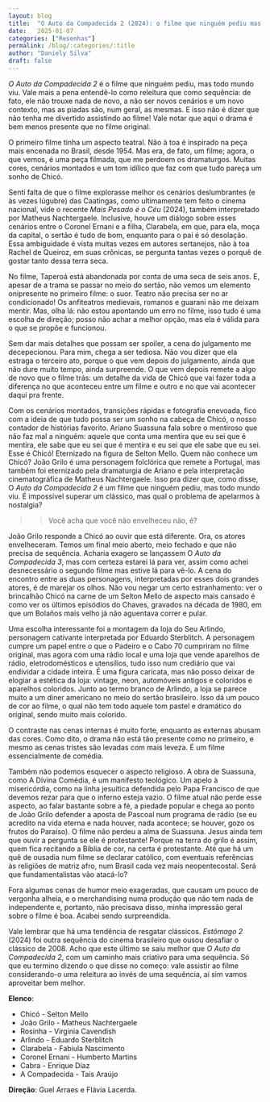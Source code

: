```yaml
---
layout: blog
title:  "O Auto da Compadecida 2 (2024): o filme que ninguém pediu mas todo mundo viu"
date:   2025-01-07
categories: ["Resenhas"]
permalink: /blog/:categories/:title
author: "Daniely Silva"
draft: false
---
```

*O Auto da Compadecida 2* é o filme que ninguém pediu, mas todo mundo viu. Vale mais a pena entendê-lo como releitura que como sequência: de fato, ele não trouxe nada de novo, a não ser novos cenários e um novo contexto, mas as piadas são, num geral, as mesmas. E isso não é dizer que não tenha me divertido assistindo ao filme! Vale notar que aqui o drama é bem menos presente que no filme original.

O primeiro filme tinha um aspecto teatral. Não à toa é inspirado na peça mais encenada no Brasil, desde 1954. Mas era, de fato, um filme; agora, o que vemos, é uma peça filmada, que me perdoem os dramaturgos. Muitas cores, cenários montados e um tom idílico que faz com que tudo pareça um sonho de Chicó.

Senti falta de que o filme explorasse melhor os cenários deslumbrantes (e às vezes lúgubre) das Caatingas, como ultimamente tem feito o cinema nacional, vide o recente *Mais Pesado é o Céu* (2024), também interpretado por Matheus Nachtergaele. Inclusive, houve um diálogo sobre esses cenários entre o Coronel Ernani e a filha, Clarabela, em que, para ela, moça da capital, o sertão é tudo de bom, enquanto para o pai é só desolação. Essa ambiguidade é vista muitas vezes em autores sertanejos, não à toa Rachel de Queiroz, em suas crônicas, se pergunta tantas vezes o porquê de gostar tanto dessa terra seca.

No filme, Taperoá está abandonada por conta de uma seca de seis anos. E, apesar de a trama se passar no meio do sertão, não vemos um elemento onipresente no primeiro filme: o suor. Teatro não precisa ser no ar condicionado! Os anfiteatros medievais, romanos e guarani não me deixam mentir. Mas, olha lá: não estou apontando um erro no filme, isso tudo é uma escolha de direção; posso não achar a melhor opção, mas ela é válida para o que se propõe e funcionou.

Sem dar mais detalhes que possam ser spoiler, a cena do julgamento me decepecionou. Para mim, chega a ser tediosa. Não vou dizer que ela estraga o terceiro ato, porque o que vem depois do julgamento, ainda que não dure muito tempo, ainda surpreende. O que vem depois remete a algo de novo que o filme trás: um detalhe da vida de Chicó que vai fazer toda a diferença no que aconteceu entre um filme e outro e no que vai acontecer daqui pra frente.

Com os cenários montados, transições rápidas e fotografia enevoada, fico com a ideia de que tudo possa ser um sonho na cabeça de Chicó, o nosso contador de histórias favorito. Ariano Suassuna fala sobre o mentiroso que não faz mal a ninguém: aquele que conta uma mentira que eu sei que é mentira, ele sabe que eu sei que é mentira e eu sei que ele sabe que eu sei. Esse é Chicó! Eternizado na figura de Selton Mello. Quem não conhece um Chicó? João Grilo é uma personagem folclórica que remete a Portugal, mas também foi eternizado pela dramaturgia de Ariano e pela interpretação cinematográfica de Matheus Nachtergaele. Isso pra dizer que, como disse, O *Auto da Compadecida 2* é um filme que ninguém pediu, mas todo mundo viu. É impossível superar um clássico, mas qual o problema de apelarmos à nostalgia?

>> Você acha que você não envelheceu não, é?

João Grilo responde a Chicó ao ouvir que está diferente. Ora, os atores envelheceram. Temos um final meio aberto, meio fechado e que não precisa de sequência. Acharia exagero se lançassem O *Auto da Compadecida 3*, mas com certeza estarei lá para ver, assim como achei desnecessário o segundo filme mas estive lá para vê-lo. A cena do encontro entre as duas personagens, interpretadas por esses dois grandes atores, é de marejar os olhos. Não vou negar um certo estranhamento: ver o brincalhão Chicó na carne de um Selton Mello de aspecto mais cansado é como ver os últimos episódios do Chaves, gravados na década de 1980, em que um Bolaños mais velho já não aguentava correr e pular.

Uma escolha interessante foi a montagem da loja do Seu Arlindo, personagem cativante interpretada por Eduardo Sterblitch. A personagem cumpre um papel entre o que o Padeiro e o Cabo 70 cumpriram no filme original, mas agora com uma rádio local e uma loja que vende aparelhos de rádio, eletrodomésticos e utensílios, tudo isso num crediário que vai endividar a cidade inteira. É uma figura caricata, mas não posso deixar de elogiar a estética da loja: vintage, neon, automóveis antigos e coloridos e aparelhos coloridos. Junto ao termo branco de Arlindo, a loja se parece muito a um diner americano no meio do sertão brasileiro. Isso dá um pouco de cor ao filme, o qual não tem todo aquele tom pastel e dramático do original, sendo muito mais colorido.

O contraste nas cenas internas é muito forte, enquanto as externas abusam das cores. Como dito, o drama não está tão presente como no primeiro, e mesmo as cenas tristes são levadas com mais leveza. É um filme essencialmente de comédia.

Também não podemos esquecer o aspecto religioso. A obra de Suassuna, como A Divina Comédia, é um manifesto teológico. Um apelo à misericórdia, como na linha jesuítica defendida pelo Papa Francisco de que devemos rezar para que o inferno esteja vazio. O filme atual não perde esse aspecto, ao falar bastante sobre a fé, a piedade popular e chega ao ponto de João Grilo defender a aposta de Pascoal num programa de rádio (se eu acredito na vida eterna e nada houver, nada acontece; se houver, gozo os frutos do Paraíso). O filme não perdeu a alma de Suassuna. Jesus ainda tem que ouvir a pergunta se ele é protestante! Porque na terra do grilo é assim, quem fica recitando a Bíblia de cor, na certa é protestante. Até que há um quê de ousadia num filme se declarar católico, com eventuais referências às religiões de matriz afro, num Brasil cada vez mais neopentecostal. Será que fundamentalistas vão atacá-lo?

Fora algumas cenas de humor meio exageradas, que causam um pouco de vergonha alheia, e o merchandising numa produção que não tem nada de independente e, portanto, não precisava disso, minha impressão geral sobre o filme é boa. Acabei sendo surpreendida.

Vale lembrar que há uma tendência de resgatar clássicos. *Estômago 2* (2024) foi outra sequência do cinema brasileiro que ousou desafiar o clássico de 2008. Acho que este último se saiu melhor que *O Auto da Compadecida 2*, com um caminho mais criativo para uma sequência. Só que eu termino dizendo o que disse no começo: vale assistir ao filme considerando-o uma releitura ao invés de uma sequência, aí sim vamos aproveitar bem melhor.

**Elenco**:
* Chicó - Selton Mello
* João Grilo - Matheus Nachtergaele
* Rosinha - Virginia Cavendish
* Arlindo - Eduardo Sterblitch
* Clarabela - Fabiula Nascimento
* Coronel Ernani - Humberto Martins
* Cabra - Enrique Díaz
* A Compadecida -  Taís Araújo

**Direção**: Guel Arraes e Flávia Lacerda.
